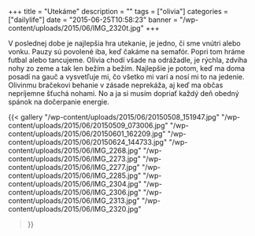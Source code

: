 +++
title = "Utekáme"
description = ""
tags = ["olivia"]
categories = ["dailylife"]
date = "2015-06-25T10:58:23"
banner = "/wp-content/uploads/2015/06/IMG_2320t.jpg"
+++

V poslednej dobe je najlepšia hra utekanie, je jedno, či sme vnútri alebo vonku. 
Pauzy sú povolené iba, keď čakáme na semafór. Popri tom hráme futbal alebo tancujeme. Olivia chodí
všade na odrážadle, je rýchla, zdvíha nohy zo zeme a tak len bežím a bežím. Najlepšie je potom, keď
ma doma posadí na gauč a vysvetľuje mi, čo všetko mi varí a nosí mi to na jedenie. Olivinmu
bračekovi behanie v zásade neprekáža, aj keď ma občas nepríjemne šťuchá nohami. No a ja si musím
dopriať každý deň obedný spánok na dočerpanie energie.

{{< gallery
    "/wp-content/uploads/2015/06/20150508_151947.jpg"
    "/wp-content/uploads/2015/06/20150509_073006.jpg"
    "/wp-content/uploads/2015/06/20150601_162209.jpg"
    "/wp-content/uploads/2015/06/20150624_144733.jpg"
    "/wp-content/uploads/2015/06/IMG_2268.jpg"
    "/wp-content/uploads/2015/06/IMG_2273.jpg"
    "/wp-content/uploads/2015/06/IMG_2277.jpg"
    "/wp-content/uploads/2015/06/IMG_2285.jpg"
    "/wp-content/uploads/2015/06/IMG_2304.jpg"
    "/wp-content/uploads/2015/06/IMG_2306.jpg"
    "/wp-content/uploads/2015/06/IMG_2313.jpg"
    "/wp-content/uploads/2015/06/IMG_2320.jpg"
>}}
